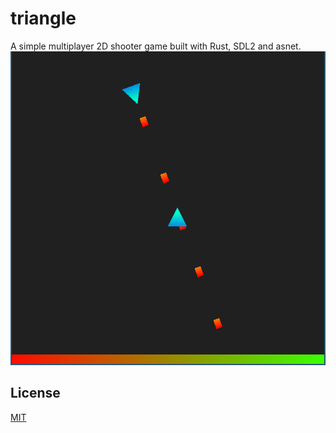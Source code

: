 # triangle
A simple multiplayer 2D shooter game built with Rust, SDL2 and asnet.
![screenshot](screenshot.png)

## License
[MIT](LICENSE)
